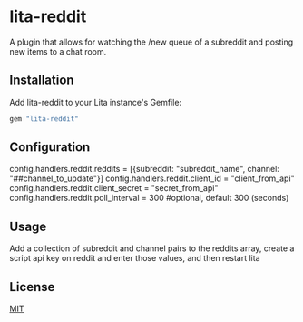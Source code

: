 # lita-reddit

A plugin that allows for watching the /new queue of a subreddit and posting new items to a chat room.

## Installation

Add lita-reddit to your Lita instance's Gemfile:

``` ruby
gem "lita-reddit"
```

## Configuration

config.handlers.reddit.reddits = [{subreddit: "subreddit_name", channel: "##channel_to_update"}]
config.handlers.reddit.client_id = "client_from_api"
config.handlers.reddit.client_secret = "secret_from_api"
config.handlers.reddit.poll_interval = 300 #optional, default 300 (seconds)

## Usage

Add a collection of subreddit and channel pairs to the reddits array, create a script api key on reddit and enter those values, and then restart lita

## License

[MIT](http://opensource.org/licenses/MIT)
